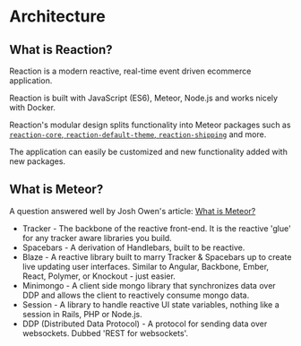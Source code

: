 # Architecture
## What is Reaction?
Reaction is a modern reactive, real-time event driven ecommerce application.

Reaction is built with JavaScript (ES6), Meteor, Node.js and works nicely with Docker.

Reaction's modular design splits functionality into Meteor packages such as [`reaction-core`, `reaction-default-theme`, `reaction-shipping`](https://github.com/reactioncommerce/reaction/tree/development/packages) and more.

The application can easily be customized and new functionality added with new packages.

## What is Meteor?
A question answered well by Josh Owen's article: [What is Meteor?](http://joshowens.me/what-is-meteor-js/)
- Tracker - The backbone of the reactive front-end. It is the reactive 'glue' for any tracker aware libraries you build.
- Spacebars - A derivation of Handlebars, built to be reactive.
- Blaze - A reactive library built to marry Tracker & Spacebars up to create live updating user interfaces. Similar to Angular, Backbone, Ember, React, Polymer, or Knockout - just easier.
- Minimongo - A client side mongo library that synchronizes data over DDP and allows the client to reactively consume mongo data.
- Session - A library to handle reactive UI state variables, nothing like a session in Rails, PHP or Node.js.
- DDP (Distributed Data Protocol) - A protocol for sending data over websockets. Dubbed 'REST for websockets'.
